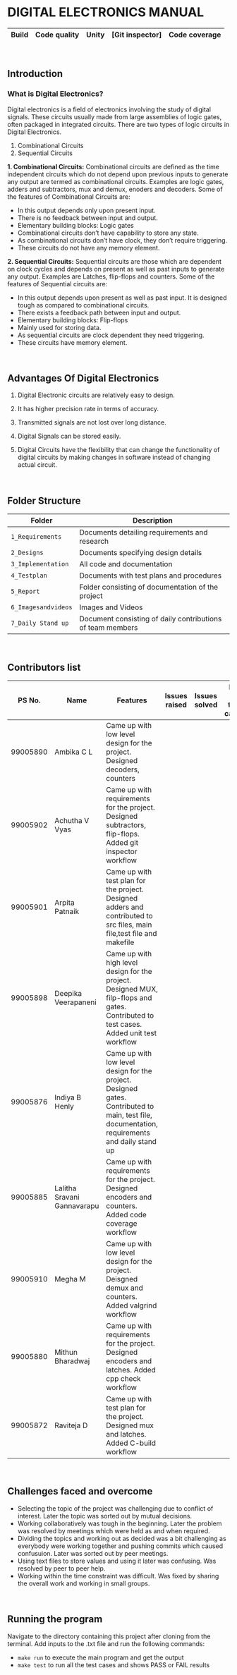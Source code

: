 # DIGITAL ELECTRONICS MANUAL
| Build | Code quality | Unity | [Git inspector] | Code coverage |
| --- | --- | --- | --- | --- |

<br/>

## Introduction
### What is Digital Electronics?


Digital electronics is a field of electronics involving the study of digital signals. These circuits usually  made from large assemblies of logic gates, often packaged in integrated circuits. There are two types of logic circuits in Digital Electronics.
1. Combinational Circuits
2. Sequential Circuits

**1. Combinational Circuits:**
Combinational circuits are defined as the time independent circuits which do not depend upon previous inputs to generate any output are termed as combinational circuits. Examples are logic gates, adders and subtractors, mux and demux, enoders and decoders. Some of the features of Combinational Circuits are:
* In this output depends only upon present input.
* There is no feedback between input and output.
* Elementary building blocks: Logic gates
* Combinational circuits don’t have capability to store any state.
* As combinational circuits don’t have clock, they don’t require triggering.
* These circuits do not have any memory element.

 **2. Sequential Circuits:**
Sequential circuits are those which are dependent on clock cycles and depends on present as well as past inputs to generate any output.
Examples are Latches, flip-flops and counters. Some of the features of Sequential circuits are:
* In this output depends upon present as well as past input.
It is designed tough as compared to combinational circuits.
* There exists a feedback path between input and output.
* Elementary building blocks: Flip-flops
* Mainly used for storing data.
* As sequential circuits are clock dependent they need triggering.
* These circuits have memory element.

<br/>

## Advantages Of Digital Electronics

1. Digital Electronic circuits are relatively easy to design.

2. It has higher precision rate in terms of accuracy.

3. Transmitted signals are not lost over long distance.

4. Digital Signals can be stored easily.

5. Digital Circuits have the flexibility that can change the functionality of digital circuits by making changes in software instead of changing actual circuit.
      
<br/>

## Folder Structure
Folder             | Description
-------------------| -----------------------------------------
`1_Requirements`   | Documents detailing requirements and research
`2_Designs`         | Documents specifying design details
`3_Implementation` | All code and documentation
`4_Testplan`      | Documents with test plans and procedures
`5_Report`        | Folder consisting of documentation of the project 
`6_Imagesandvideos`   | Images and Videos 
`7_Daily Stand up`   | Document consisting of daily contributions of team members 

<br/>

## Contributors list
| PS No. | Name | Features | Issues raised | Issues solved | No. of test cases | Test cases passed |
| --- | --- | --- | --- | --- | --- | --- |
| 99005890 | Ambika C L | Came up with low level design for the project. Designed decoders, counters |
| 99005902 | Achutha V Vyas | Came up with requirements for the project. Designed subtractors, flip-flops. Added git inspector workflow|
| 99005901 | Arpita Patnaik | Came up with test plan for the project. Designed adders and contributed to src files, main file,test file and makefile|
| 99005898 | Deepika Veerapaneni | Came up with high level design for the project. Designed MUX, filp-flops and gates. Contributed to test cases. Added unit test workflow|
| 99005876 | Indiya B Henly | Came up with low level design for the project. Designed gates. Contributed to main, test file, documentation, requirements and daily stand up |
| 99005885 | Lalitha Sravani Gannavarapu | Came up with requirements for the project. Designed encoders and counters. Added code coverage workflow |
| 99005910 | Megha M | Came up with low level design for the project. Deisgned demux and counters. Added valgrind workflow |
| 99005880 | Mithun Bharadwaj | Came up with requirements for the project. Designed encoders and latches. Added cpp check workflow |
| 99005872 | Raviteja D | Came up with test plan for the project. Designed mux and latches. Added C-build workflow |
<br/>

## Challenges faced and overcome
* Selecting the topic of the project was challenging due to conflict of interest. Later the topic was sorted out by mutual decisions.
* Working collaboratively was tough in the beginning. Later the problem was resolved by meetings which were held as and when required. 
* Dividing the topics and working out as decided was a bit challenging as everybody were working together and pushing commits which caused confusuion. Later was sorted out by peer meetings.
* Using text files to store values and using it later was confusing. Was resolved by peer to peer help.
* Working within the time constraint was difficult. Was fixed by sharing the overall work and working in small groups.

<br/>

## Running the program
Navigate to the directory containing this project after cloning from the terminal. Add inputs to the .txt file and run the following commands:
* `make run` to execute the main program and get the output
* `make test` to run all the test cases and shows PASS or FAIL results

















